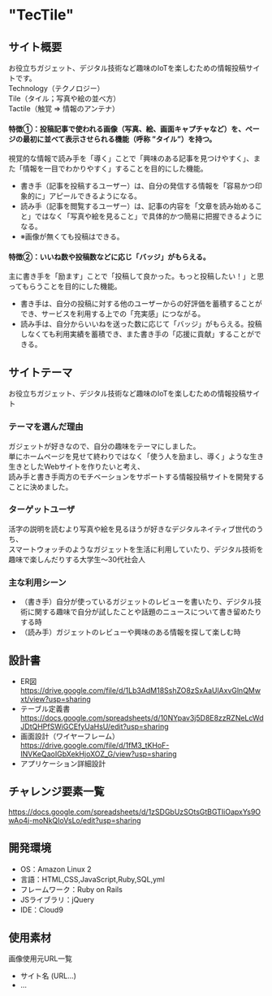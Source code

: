 # "TecTile"

## サイト概要
お役立ちガジェット、デジタル技術など趣味のIoTを楽しむための情報投稿サイトです。<br>
 Technology（テクノロジー）<br>
 Tile（タイル；写真や絵の並べ方）<br>
 Tactile（触覚 => 情報のアンテナ）
#### 特徴①：投稿記事で使われる画像（写真、絵、画面キャプチャなど）を、ページの最初に並べて表示させられる機能（呼称 ”タイル”）を持つ。
視覚的な情報で読み手を「導く」ことで「興味のある記事を見つけやすく」、また「情報を一目でわかりやすく」することを目的にした機能。<br>
- 書き手（記事を投稿するユーザー）は、自分の発信する情報を「容易かつ印象的に」アピールできるようになる。
- 読み手（記事を閲覧するユーザー）は、記事の内容を「文章を読み始めること」ではなく「写真や絵を見ること」で具体的かつ簡易に把握できるようになる。
- ※画像が無くても投稿はできる。
#### 特徴②：いいね数や投稿数などに応じ「バッジ」がもらえる。
主に書き手を「励ます」ことで「投稿して良かった。もっと投稿したい！」と思ってもらうことを目的にした機能。<br>
- 書き手は、自分の投稿に対する他のユーザーからの好評価を蓄積することができ、サービスを利用する上での「充実感」につながる。<br>
- 読み手は、自分からいいねを送った数に応じて「バッジ」がもらえる。投稿しなくても利用実績を蓄積でき、また書き手の「応援に貢献」することができる。

## サイトテーマ
お役立ちガジェット、デジタル技術など趣味のIoTを楽しむための情報投稿サイト

### テーマを選んだ理由
ガジェットが好きなので、自分の趣味をテーマにしました。<br>
単にホームページを見せて終わりではなく「使う人を励まし、導く」ような生き生きとしたWebサイトを作りたいと考え、<br>
読み手と書き手両方のモチベーションをサポートする情報投稿サイトを開発することに決めました。

### ターゲットユーザ
活字の説明を読むより写真や絵を見るほうが好きなデジタルネイティブ世代のうち、<br>
スマートウォッチのようなガジェットを生活に利用していたり、デジタル技術を趣味で楽しんだりする大学生～30代社会人<br>

### 主な利用シーン
- （書き手）自分が使っているガジェットのレビューを書いたり、デジタル技術に関する趣味で自分が試したことや話題のニュースについて書き留めたりする時
- （読み手）ガジェットのレビューや興味のある情報を探して楽しむ時

## 設計書
- ER図 https://drive.google.com/file/d/1Lb3AdM18SshZO8zSxAaUlAxvGlnQMwxt/view?usp=sharing
- テーブル定義書 https://docs.google.com/spreadsheets/d/10NYpav3j5D8E8zzRZNeLcWdJDtQHPfSWiGCEfyUaHsU/edit?usp=sharing
- 画面設計（ワイヤーフレーム） https://drive.google.com/file/d/1fM3_tKHoF-INVKeQaoIGbXekHjoXOZ_G/view?usp=sharing 
- アプリケーション詳細設計

## チャレンジ要素一覧
https://docs.google.com/spreadsheets/d/1zSDGbUzSOtsGtBGTIiOapxYs9OwAo4j-moNkQIoVsLo/edit?usp=sharing

## 開発環境
- OS：Amazon Linux 2
- 言語：HTML,CSS,JavaScript,Ruby,SQL,yml
- フレームワーク：Ruby on Rails
- JSライブラリ：jQuery
- IDE：Cloud9

## 使用素材
画像使用元URL一覧
 - サイト名 (URL...)
 - ...


